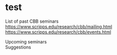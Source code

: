 # test

List of past CBB seminars</br>
https://www.scripps.edu/research/cbb/mailing.html </br>
https://www.scripps.edu/research/cbb/events.html

Upcoming seminars </br>
Suggestions
